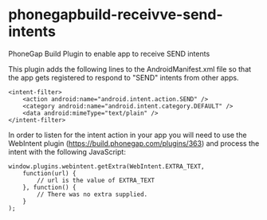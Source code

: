 phonegapbuild-receivve-send-intents
===================================

PhoneGap Build Plugin to enable app to receive SEND intents

This plugin adds the following lines to the AndroidManifest.xml file so that the app gets registered to respond to "SEND" intents from other apps.

    <intent-filter>
        <action android:name="android.intent.action.SEND" />
        <category android:name="android.intent.category.DEFAULT" />
        <data android:mimeType="text/plain" />
    </intent-filter>

In order to listen for the intent action in your app you will need to use the WebIntent plugin (https://build.phonegap.com/plugins/363) and process the intent with the following JavaScript:

    window.plugins.webintent.getExtra(WebIntent.EXTRA_TEXT, 
        function(url) {
            // url is the value of EXTRA_TEXT
        }, function() {
            // There was no extra supplied.
        }
    );
